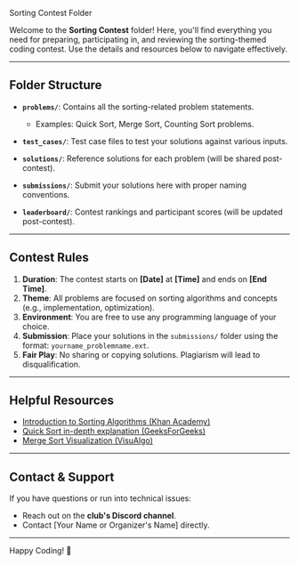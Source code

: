  Sorting Contest Folder

Welcome to the **Sorting Contest** folder! Here, you'll find everything you need for preparing, participating in, and reviewing the sorting-themed coding contest. Use the details and resources below to navigate effectively.

---

## Folder Structure

- **`problems/`**: Contains all the sorting-related problem statements.
  - Examples: Quick Sort, Merge Sort, Counting Sort problems.
  
- **`test_cases/`**: Test case files to test your solutions against various inputs.

- **`solutions/`**: Reference solutions for each problem (will be shared post-contest).

- **`submissions/`**: Submit your solutions here with proper naming conventions.

- **`leaderboard/`**: Contest rankings and participant scores (will be updated post-contest).

---

## Contest Rules

1. **Duration**: The contest starts on **[Date]** at **[Time]** and ends on **[End Time]**.
2. **Theme**: All problems are focused on sorting algorithms and concepts (e.g., implementation, optimization).
3. **Environment**: You are free to use any programming language of your choice.
4. **Submission**: Place your solutions in the `submissions/` folder using the format: `yourname_problemname.ext`.
5. **Fair Play**: No sharing or copying solutions. Plagiarism will lead to disqualification.

---

## Helpful Resources

- [Introduction to Sorting Algorithms (Khan Academy)](https://www.khanacademy.org/computing/computer-science/algorithms)
- [Quick Sort in-depth explanation (GeeksForGeeks)](https://www.geeksforgeeks.org/quick-sort/)
- [Merge Sort Visualization (VisuAlgo)](https://visualgo.net/en/sorting)

---

## Contact & Support

If you have questions or run into technical issues:
- Reach out on the **club's Discord channel**.
- Contact [Your Name or Organizer's Name] directly.

---

Happy Coding! 🚀
